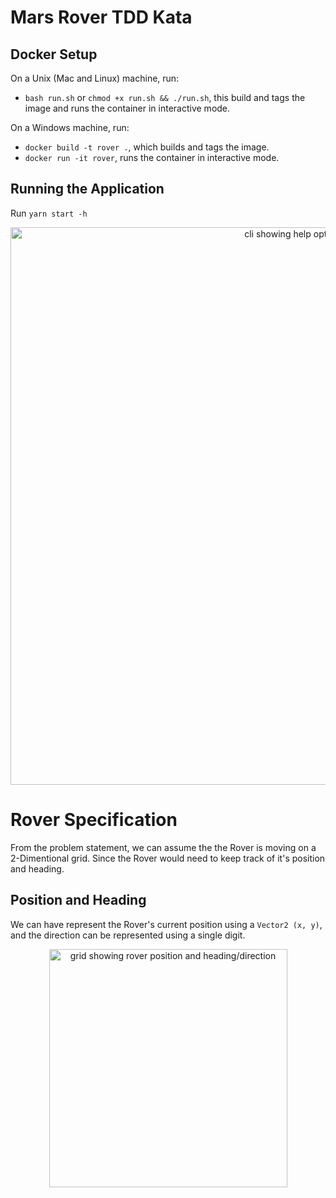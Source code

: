 # Mars Rover TDD Kata

## Docker Setup

On a Unix (Mac and Linux) machine, run:

- `bash run.sh` or `chmod +x run.sh && ./run.sh`, this build and tags the image and runs the container in interactive mode.

On a Windows machine, run:

- `docker build -t rover .`, which builds and tags the image.
- `docker run -it rover`, runs the container in interactive mode.

## Running the Application

Run `yarn start -h`

<p align="center">
  <img width="892" alt="cli showing help options" src="https://user-images.githubusercontent.com/5263355/120939815-ba5d9a00-c711-11eb-8094-113c3ee98ca3.png">
</p>


# Rover Specification

From the problem statement, we can assume the the Rover is moving on a 2-Dimentional grid. Since the Rover would need to keep track of it's position and heading.

## Position and Heading

We can have represent the Rover's current position using a `Vector2 (x, y)`, and the direction can be represented using a single digit.

<p align="center"><img width="381" alt="grid showing rover position and heading/direction"  src="https://user-images.githubusercontent.com/5263355/120787740-9179b100-c527-11eb-835b-0f17e291e263.png"></p>
